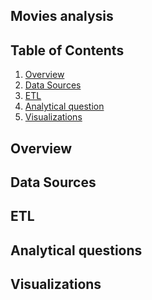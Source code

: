 ## Movies analysis

## Table of Contents  
1. [Overview](#Overview)  
2. [Data Sources](#Data_sources)  
3. [ETL](#ETL)  
4. [Analytical question](#Analytical_questions)  
5. [Visualizations](#Visualizations)  


<!-- ----------------------------------------------------------------------------------------------------------------------------------------------------------------------- -->
<!-- OVERVIEW--------------------------------------------------------------------------------------------------------------------------------------------------------------- -->
<!-- ----------------------------------------------------------------------------------------------------------------------------------------------------------------------- -->

<a name="Overview"/>

## Overview





<!-- ----------------------------------------------------------------------------------------------------------------------------------------------------------------------- -->
<!-- DATA SOURCES ------------------------------------------------------------------------------------------------------------------------------------------------------------ -->
<!-- ----------------------------------------------------------------------------------------------------------------------------------------------------------------------- -->

<a name="Data_sources"/>

## Data Sources


<!-- ----------------------------------------------------------------------------------------------------------------------------------------------------------------------- -->
<!-- ETL ------------------------------------------------------------------------------------------------------------------------------------------------------------------- -->
<!-- ----------------------------------------------------------------------------------------------------------------------------------------------------------------------- -->

<a name="ETL"/>

## ETL



<!-- ----------------------------------------------------------------------------------------------------------------------------------------------------------------------- -->
<!-- ANALYTICAL QUESTION---------------------------------------------------------------------------------------------------------------------------------------------------- -->
<!-- ----------------------------------------------------------------------------------------------------------------------------------------------------------------------- -->

<a name="Analytical_questions"/>

## Analytical questions



<!-- ----------------------------------------------------------------------------------------------------------------------------------------------------------------------- -->
<!-- VISUALIZATIONS ---------------------------------------------------------------------------------------------------------------------------------------------------- -->
<!-- ----------------------------------------------------------------------------------------------------------------------------------------------------------------------- -->

<a name="Visualizations"/>

## Visualizations
